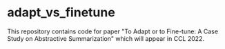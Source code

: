 # adapt_vs_finetune
This repository contains code for paper "To Adapt or to Fine-tune: A Case Study on Abstractive Summarization" which will appear in CCL 2022.
